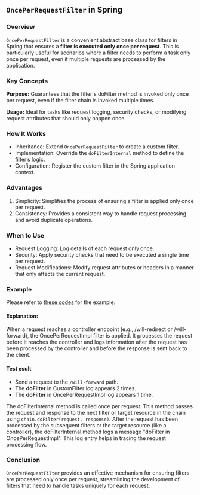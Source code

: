 ## `OncePerRequestFilter` in Spring

### Overview

`OncePerRequestFilter` is a convenient abstract base class for filters in Spring that ensures a **filter is executed only once per request**. This is particularly useful for scenarios where a filter needs to perform a task only once per request, even if multiple requests are processed by the application.

### Key Concepts

**Purpose:** Guarantees that the filter's doFilter method is invoked only once per request, even if the filter chain is invoked multiple times.

**Usage:** Ideal for tasks like request logging, security checks, or modifying request attributes that should only happen once.

### How It Works

- Inheritance: Extend `OncePerRequestFilter` to create a custom filter.
- Implementation: Override the `doFilterInternal` method to define the filter’s logic.
- Configuration: Register the custom filter in the Spring application context.

### Advantages

1. Simplicity: Simplifies the process of ensuring a filter is applied only once per request.
2. Consistency: Provides a consistent way to handle request processing and avoid duplicate operations.

### When to Use

- Request Logging: Log details of each request only once.
- Security: Apply security checks that need to be executed a single time per request.
- Request Modifications: Modify request attributes or headers in a manner that only affects the current request.

### Example

Please refer to [these codes](/Assignment1/assignment1/src/main/java/com/lecture15/assignment1/) for the example.

#### Explanation:

When a request reaches a controller endpoint (e.g., /will-redirect or /will-forward), the OncePerRequestImpl filter is applied. It processes the request before it reaches the controller and logs information after the request has been processed by the controller and before the response is sent back to the client.

#### Test esult
- Send a request to the `/will-forward` path.
- The **doFilter** in CustomFilter log appears 2 times.
- The **doFilter** in OncePerRequestImpl log appears 1 time.

The doFilterInternal method is called once per request. This method passes the request and response to the next filter or target resource in the chain using `chain.doFilter(request, response)`. After the request has been processed by the subsequent filters or the target resource (like a controller), the doFilterInternal method logs a message "doFilter in OncePerRequestImpl". This log entry helps in tracing the request processing flow.

### Conclusion
`OncePerRequestFilter` provides an effective mechanism for ensuring filters are processed only once per request, streamlining the development of filters that need to handle tasks uniquely for each request.
